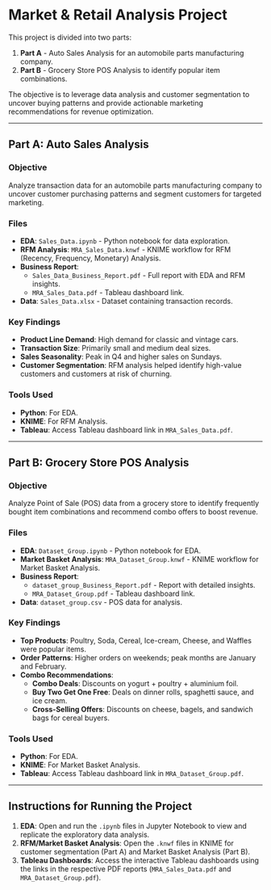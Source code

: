 # Market & Retail Analysis Project

This project is divided into two parts:
1. **Part A** - Auto Sales Analysis for an automobile parts manufacturing company.
2. **Part B** - Grocery Store POS Analysis to identify popular item combinations.

The objective is to leverage data analysis and customer segmentation to uncover buying patterns and provide actionable marketing recommendations for revenue optimization.

---

## Part A: Auto Sales Analysis

### Objective
Analyze transaction data for an automobile parts manufacturing company to uncover customer purchasing patterns and segment customers for targeted marketing.

### Files
- **EDA**: `Sales_Data.ipynb` - Python notebook for data exploration.
- **RFM Analysis**: `MRA_Sales_Data.knwf` - KNIME workflow for RFM (Recency, Frequency, Monetary) Analysis.
- **Business Report**: 
  - `Sales_Data_Business_Report.pdf` - Full report with EDA and RFM insights.
  - `MRA_Sales_Data.pdf` - Tableau dashboard link.
- **Data**: `Sales_Data.xlsx` - Dataset containing transaction records.

### Key Findings
- **Product Line Demand**: High demand for classic and vintage cars.
- **Transaction Size**: Primarily small and medium deal sizes.
- **Sales Seasonality**: Peak in Q4 and higher sales on Sundays.
- **Customer Segmentation**: RFM analysis helped identify high-value customers and customers at risk of churning.

### Tools Used
- **Python**: For EDA.
- **KNIME**: For RFM Analysis.
- **Tableau**: Access Tableau dashboard link in `MRA_Sales_Data.pdf`.

---

## Part B: Grocery Store POS Analysis

### Objective
Analyze Point of Sale (POS) data from a grocery store to identify frequently bought item combinations and recommend combo offers to boost revenue.

### Files
- **EDA**: `Dataset_Group.ipynb` - Python notebook for EDA.
- **Market Basket Analysis**: `MRA_Dataset_Group.knwf` - KNIME workflow for Market Basket Analysis.
- **Business Report**: 
  - `dataset_group_Business_Report.pdf` - Report with detailed insights.
  - `MRA_Dataset_Group.pdf` - Tableau dashboard link.
- **Data**: `dataset_group.csv` - POS data for analysis.

### Key Findings
- **Top Products**: Poultry, Soda, Cereal, Ice-cream, Cheese, and Waffles were popular items.
- **Order Patterns**: Higher orders on weekends; peak months are January and February.
- **Combo Recommendations**:
  - **Combo Deals**: Discounts on yogurt + poultry + aluminium foil.
  - **Buy Two Get One Free**: Deals on dinner rolls, spaghetti sauce, and ice cream.
  - **Cross-Selling Offers**: Discounts on cheese, bagels, and sandwich bags for cereal buyers.

### Tools Used
- **Python**: For EDA.
- **KNIME**: For Market Basket Analysis.
- **Tableau**: Access Tableau dashboard link in `MRA_Dataset_Group.pdf`.

---

## Instructions for Running the Project

1. **EDA**: Open and run the `.ipynb` files in Jupyter Notebook to view and replicate the exploratory data analysis.
2. **RFM/Market Basket Analysis**: Open the `.knwf` files in KNIME for customer segmentation (Part A) and Market Basket Analysis (Part B).
3. **Tableau Dashboards**: Access the interactive Tableau dashboards using the links in the respective PDF reports (`MRA_Sales_Data.pdf` and `MRA_Dataset_Group.pdf`).

